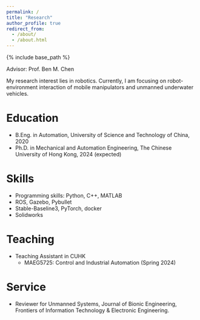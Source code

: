```yaml
---
permalink: /
title: "Research"
author_profile: true
redirect_from: 
  - /about/
  - /about.html
---
```


{% include base_path %}

Advisor: Prof. Ben M. Chen

My research interest lies in robotics. Currently, I am focusing on robot-environment interaction of mobile manipulators and unmanned underwater vehicles.

Education
======
* B.Eng. in Automation, University of Science and Technology of China, 2020
* Ph.D. in Mechanical and Automation Engineering, The Chinese University of Hong Kong, 2024 (expected)

<!-- Work experience
======
* Summer 2019: Internship
  * Github University
  * Duties included: Tagging issues
  * Supervisor: Professor Git -->

Skills
======
* Programming skills: Python, C++, MATLAB
* ROS, Gazebo, Pybullet
* Stable-Baseline3, PyTorch, docker
* Solidworks
  <!-- * Sub-skill 2.3 -->

  
Teaching
======
* Teaching Assistant in CUHK
  * MAEG5725: Control and Industrial Automation (Spring 2024)

Service
======
* Reviewer for Unmanned Systems, Journal of Bionic Engineering, Frontiers of Information Technology & Electronic Engineering.

<script type="text/javascript" id="clstr_globe" src="//clustrmaps.com/globe.js?d=cqrRugXKoeaCbQet-0SMIO5A1FJPBlbvoErYXNNzg2c"></script>


<!--
Example: editing a markdown file for a talk
![Editing a markdown file for a talk](/images/editing-talk.png)-->
